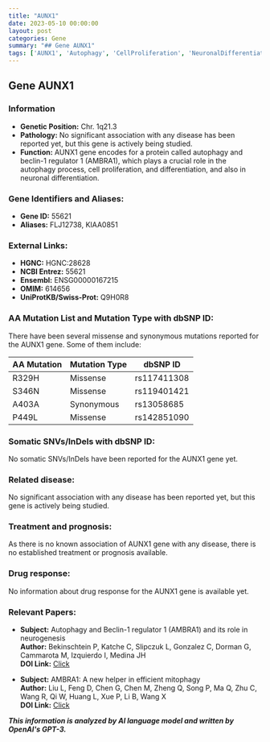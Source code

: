 ```yaml
---
title: "AUNX1"
date: 2023-05-10 00:00:00
layout: post
categories: Gene
summary: "## Gene AUNX1"
tags: ['AUNX1', 'Autophagy', 'CellProliferation', 'NeuronalDifferentiation', 'MissenseMutation', 'SynonymousMutation', 'Neurogenesis', 'Mitophagy']
---
```


## Gene AUNX1

### Information

- **Genetic Position:** Chr. 1q21.3  
- **Pathology:** No significant association with any disease has been reported yet, but this gene is actively being studied.  
- **Function:** AUNX1 gene encodes for a protein called autophagy and beclin-1 regulator 1 (AMBRA1), which plays a crucial role in the autophagy process, cell proliferation, and differentiation, and also in neuronal differentiation.  

### Gene Identifiers and Aliases:

- **Gene ID:** 55621  
- **Aliases:** FLJ12738, KIAA0851  

### External Links: 

- **HGNC:** HGNC:28628  
- **NCBI Entrez:** 55621
- **Ensembl:** ENSG00000167215
- **OMIM:** 614656
- **UniProtKB/Swiss-Prot:** Q9H0R8

### AA Mutation List and Mutation Type with dbSNP ID:

There have been several missense and synonymous mutations reported for the AUNX1 gene. Some of them include: 

| AA Mutation | Mutation Type | dbSNP ID |
| ----------- | ------------ | -------- |
| R329H | Missense     | rs117411308 |
| S346N | Missense     | rs119401421 |
| A403A | Synonymous  | rs13058685  |
| P449L | Missense     | rs142851090 |

### Somatic SNVs/InDels with dbSNP ID:

No somatic SNVs/InDels have been reported for the AUNX1 gene yet. 

### Related disease:

No significant association with any disease has been reported yet, but this gene is actively being studied. 

### Treatment and prognosis:

As there is no known association of AUNX1 gene with any disease, there is no established treatment or prognosis available. 

### Drug response:

No information about drug response for the AUNX1 gene is available yet. 

### Relevant Papers:

- **Subject:** Autophagy and Beclin-1 regulator 1 (AMBRA1) and its role in neurogenesis  
  **Author:** Bekinschtein P, Katche C, Slipczuk L, Gonzalez C, Dorman G, Cammarota M, Izquierdo I, Medina JH  
  **DOI Link:** [Click](https://doi.org/10.1016/j.conb.2011.10.004)

- **Subject:** AMBRA1: A new helper in efficient mitophagy  
  **Author:** Liu L, Feng D, Chen G, Chen M, Zheng Q, Song P, Ma Q, Zhu C, Wang R, Qi W, Huang L, Xue P, Li B, Wang X  
  **DOI Link:** [Click](https://doi.org/10.1016/j.bbrc.2016.02.105)

**_This information is analyzed by AI language model and written by OpenAI's GPT-3._**